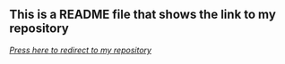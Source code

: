 ## This is a README file that shows the link to my repository 
[*Press here to redirect to my repository*](https://github.com/ElliDas/test_repository/edit/main/Example%20of%20README.md/)
